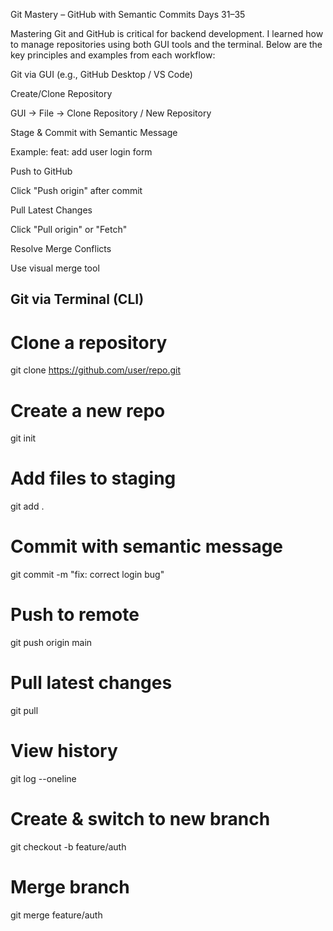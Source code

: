 Git Mastery – GitHub with Semantic Commits
Days 31–35

Mastering Git and GitHub is critical for backend development. I learned how to manage repositories using both GUI tools and the terminal. Below are the key principles and examples from each workflow:

Git via GUI (e.g., GitHub Desktop / VS Code)

Create/Clone Repository

GUI → File → Clone Repository / New Repository

Stage & Commit with Semantic Message

Example: feat: add user login form

Push to GitHub

Click "Push origin" after commit

Pull Latest Changes

Click "Pull origin" or "Fetch"

Resolve Merge Conflicts

Use visual merge tool






## Git via Terminal (CLI)

# Clone a repository
git clone https://github.com/user/repo.git

# Create a new repo
git init

# Add files to staging
git add .

# Commit with semantic message
git commit -m "fix: correct login bug"

# Push to remote
git push origin main

# Pull latest changes
git pull

# View history
git log --oneline

# Create & switch to new branch
git checkout -b feature/auth

# Merge branch
git merge feature/auth
